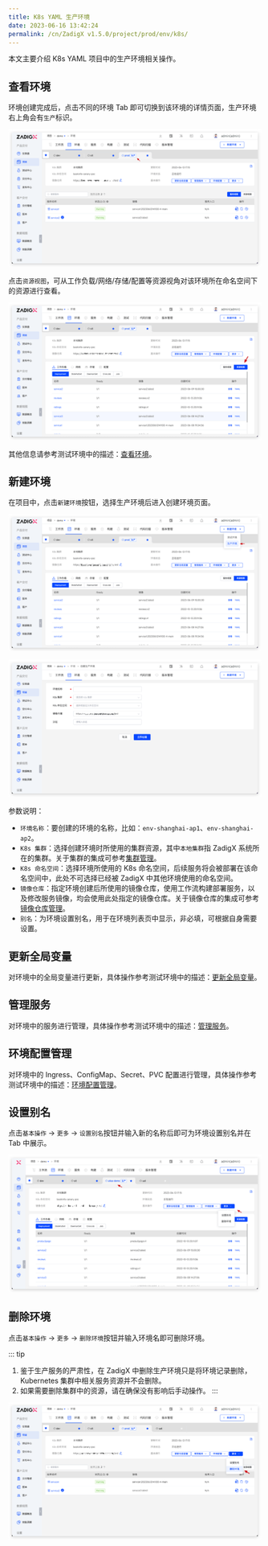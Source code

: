 ```yaml
---
title: K8s YAML 生产环境
date: 2023-06-16 13:42:24
permalink: /cn/ZadigX v1.5.0/project/prod/env/k8s/
---
```


本文主要介绍 K8s YAML 项目中的生产环境相关操作。

## 查看环境

环境创建完成后，点击不同的环境 Tab 即可切换到该环境的详情页面，生产环境右上角会有`生产`标识。

![环境详情](../_images/show_k8s_yaml_prod_env.png)

点击`资源视图`，可从工作负载/网络/存储/配置等资源视角对该环境所在命名空间下的资源进行查看。

![环境详情](../_images/show_prod_env_view.png)

其他信息请参考测试环境中的描述：[查看环境](/ZadigX%20v1.5.0/project/env/k8s/#查看环境)。

## 新建环境

在项目中，点击`新建环境`按钮，选择生产环境后进入创建环境页面。

![新建环境](../_images/create_prod_env_for_k8s.png)

![新建环境](../_images/create_prod_env_for_k8s_1.png)

参数说明：
- `环境名称`：要创建的环境的名称，比如：`env-shanghai-ap1`、`env-shanghai-ap2`。
- `K8s 集群`：选择创建环境时所使用的集群资源，其中`本地集群`指 ZadigX 系统所在的集群。关于集群的集成可参考[集群管理](/ZadigX%20v1.5.0/pages/cluster_manage/)。
- `K8s 命名空间`：选择环境所使用的 K8s 命名空间，后续服务将会被部署在该命名空间中，此处不可选择已经被 ZadigX 中其他环境使用的命名空间。
- `镜像仓库`：指定环境创建后所使用的镜像仓库，使用工作流构建部署服务，以及修改服务镜像，均会使用此处指定的镜像仓库。关于镜像仓库的集成可参考[镜像仓库管理](/ZadigX%20v1.5.0/settings/image-registry/#添加镜像仓库)。
- `别名`：为环境设置别名，用于在环境列表页中显示，非必填，可根据自身需要设置。

## 更新全局变量

对环境中的全局变量进行更新，具体操作参考测试环境中的描述：[更新全局变量](/ZadigX%20v1.5.0/project/env/k8s/#更新全局变量)。

## 管理服务

对环境中的服务进行管理，具体操作参考测试环境中的描述：[管理服务](/ZadigX%20v1.5.0/project/env/k8s/#管理服务)。


## 环境配置管理

对环境中的 Ingress、ConfigMap、Secret、PVC 配置进行管理，具体操作参考测试环境中的描述：[环境配置管理](/ZadigX%20v1.5.0/project/env/k8s/#环境配置管理)。

## 设置别名

点击`基本操作` -> `更多` -> `设置别名`按钮并输入新的名称后即可为环境设置别名并在 Tab 中展示。

![设置别名](../_images/prod_env_alias_demo.png)

## 删除环境

点击`基本操作` -> `更多` -> `删除环境`按钮并输入环境名即可删除环境。

::: tip
1. 鉴于生产服务的严肃性，在 ZadigX 中删除生产环境只是将环境记录删除，Kubernetes 集群中相关服务资源并不会删除。
2. 如果需要删除集群中的资源，请在确保没有影响后手动操作。
:::

![删除环境](../_images/delete_k8s_prod_env.png)
